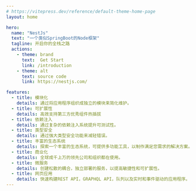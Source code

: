 ```yaml
---
# https://vitepress.dev/reference/default-theme-home-page
layout: home

hero:
  name: "NestJs"
  text: "一个类似SpringBoot的Node框架"
  tagline: 开启你的全栈之路
  actions:
    - theme: brand
      text:  Get Start
      link: /introduction
    - theme: alt
      text: source code
      link: https://nestjs.com/

features:
  - title: 模块化
    details: 通过将应用程序组织成独立的模块来简化维护。
  - title: 可扩展性
    details: 高效支持第三方优秀组件热插拔
  - title: 依赖注入
    details: 通过复杂的依赖注入系统提升可测试性。
  - title: 类型安全
    details: 通过强大类型安全功能来减轻错误。
  - title: 丰富的生态系统
    details: 探索一个丰富的生态系统，可提供多功能工具，以制作满足您需求的解决方案。
  - title: 商业化
    details: 全球成千上万的领先公司和组织都在使用。
  - title: 微服务
    details: 创建松散的耦合，独立部署的服务，以提高敏捷性和可扩展性。
  - title: 网页应用
    details: 快速构建REST API，GRAPHQL API，队列以及实时和事件驱动的应用程序。
---
```


